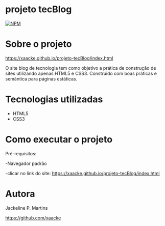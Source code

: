 # projeto tecBlog
[![NPM](https://img.shields.io/npm/l/react)](https://github.com/xaacke/apresentacao-mentoria/blob/main/LICENSE) 

# Sobre o projeto

https://xaacke.github.io/projeto-tecBlog/index.html

O site blog de tecnologia tem como objetivo a prática de construção de sites utilizando apenas HTML5 e CSS3. 
Construido com boas práticas e semântica para páginas estáticas.


# Tecnologias utilizadas
- HTML5
- CSS3

# Como executar o projeto

Pré-requisitos: 

-Navegador padrão

-clicar no link do site: https://xaacke.github.io/projeto-tecBlog/index.html


# Autora

Jackeline P. Martins

https://github.com/xaacke 

